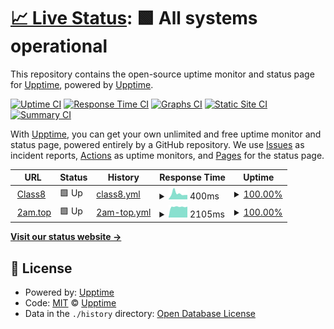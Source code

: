 # [📈 Live Status](https://class8.top): <!--live status--> **🟩 All systems operational**

This repository contains the open-source uptime monitor and status page for [Upptime](https://upptime.js.org), powered by [Upptime](https://github.com/upptime/upptime).

[![Uptime CI](https://github.com/forever218/upptime/workflows/Uptime%20CI/badge.svg)](https://github.com/forever218/upptime/actions?query=workflow%3A%22Uptime+CI%22)
[![Response Time CI](https://github.com/forever218/upptime/workflows/Response%20Time%20CI/badge.svg)](https://github.com/forever218/upptime/actions?query=workflow%3A%22Response+Time+CI%22)
[![Graphs CI](https://github.com/forever218/upptime/workflows/Graphs%20CI/badge.svg)](https://github.com/forever218/upptime/actions?query=workflow%3A%22Graphs+CI%22)
[![Static Site CI](https://github.com/forever218/upptime/workflows/Static%20Site%20CI/badge.svg)](https://github.com/forever218/upptime/actions?query=workflow%3A%22Static+Site+CI%22)
[![Summary CI](https://github.com/forever218/upptime/workflows/Summary%20CI/badge.svg)](https://github.com/forever218/upptime/actions?query=workflow%3A%22Summary+CI%22)

With [Upptime](https://upptime.js.org), you can get your own unlimited and free uptime monitor and status page, powered entirely by a GitHub repository. We use [Issues](https://github.com/upptime/upptime/issues) as incident reports, [Actions](https://github.com/forever218/upptime/actions) as uptime monitors, and [Pages](https://class8.top) for the status page.

<!--start: status pages-->
<!-- This summary is generated by Upptime (https://github.com/upptime/upptime) -->
<!-- Do not edit this manually, your changes will be overwritten -->
<!-- prettier-ignore -->
| URL | Status | History | Response Time | Uptime |
| --- | ------ | ------- | ------------- | ------ |
| <img alt="" src="https://icons.duckduckgo.com/ip3/class8.top.ico" height="13"> [Class8](https://class8.top) | 🟩 Up | [class8.yml](https://github.com/forever218/upptime/commits/HEAD/history/class8.yml) | <details><summary><img alt="Response time graph" src="./graphs/class8/response-time-week.png" height="20"> 400ms</summary><br><a href="https://forever218.github.io/upptime/history/class8"><img alt="Response time 318" src="https://img.shields.io/endpoint?url=https%3A%2F%2Fraw.githubusercontent.com%2Fforever218%2Fupptime%2FHEAD%2Fapi%2Fclass8%2Fresponse-time.json"></a><br><a href="https://forever218.github.io/upptime/history/class8"><img alt="24-hour response time 312" src="https://img.shields.io/endpoint?url=https%3A%2F%2Fraw.githubusercontent.com%2Fforever218%2Fupptime%2FHEAD%2Fapi%2Fclass8%2Fresponse-time-day.json"></a><br><a href="https://forever218.github.io/upptime/history/class8"><img alt="7-day response time 400" src="https://img.shields.io/endpoint?url=https%3A%2F%2Fraw.githubusercontent.com%2Fforever218%2Fupptime%2FHEAD%2Fapi%2Fclass8%2Fresponse-time-week.json"></a><br><a href="https://forever218.github.io/upptime/history/class8"><img alt="30-day response time 385" src="https://img.shields.io/endpoint?url=https%3A%2F%2Fraw.githubusercontent.com%2Fforever218%2Fupptime%2FHEAD%2Fapi%2Fclass8%2Fresponse-time-month.json"></a><br><a href="https://forever218.github.io/upptime/history/class8"><img alt="1-year response time 307" src="https://img.shields.io/endpoint?url=https%3A%2F%2Fraw.githubusercontent.com%2Fforever218%2Fupptime%2FHEAD%2Fapi%2Fclass8%2Fresponse-time-year.json"></a></details> | <details><summary><a href="https://forever218.github.io/upptime/history/class8">100.00%</a></summary><a href="https://forever218.github.io/upptime/history/class8"><img alt="All-time uptime 99.94%" src="https://img.shields.io/endpoint?url=https%3A%2F%2Fraw.githubusercontent.com%2Fforever218%2Fupptime%2FHEAD%2Fapi%2Fclass8%2Fuptime.json"></a><br><a href="https://forever218.github.io/upptime/history/class8"><img alt="24-hour uptime 100.00%" src="https://img.shields.io/endpoint?url=https%3A%2F%2Fraw.githubusercontent.com%2Fforever218%2Fupptime%2FHEAD%2Fapi%2Fclass8%2Fuptime-day.json"></a><br><a href="https://forever218.github.io/upptime/history/class8"><img alt="7-day uptime 100.00%" src="https://img.shields.io/endpoint?url=https%3A%2F%2Fraw.githubusercontent.com%2Fforever218%2Fupptime%2FHEAD%2Fapi%2Fclass8%2Fuptime-week.json"></a><br><a href="https://forever218.github.io/upptime/history/class8"><img alt="30-day uptime 100.00%" src="https://img.shields.io/endpoint?url=https%3A%2F%2Fraw.githubusercontent.com%2Fforever218%2Fupptime%2FHEAD%2Fapi%2Fclass8%2Fuptime-month.json"></a><br><a href="https://forever218.github.io/upptime/history/class8"><img alt="1-year uptime 100.00%" src="https://img.shields.io/endpoint?url=https%3A%2F%2Fraw.githubusercontent.com%2Fforever218%2Fupptime%2FHEAD%2Fapi%2Fclass8%2Fuptime-year.json"></a></details>
| <img alt="" src="https://icons.duckduckgo.com/ip3/2am.top.ico" height="13"> [2am.top](https://2am.top) | 🟩 Up | [2am-top.yml](https://github.com/forever218/upptime/commits/HEAD/history/2am-top.yml) | <details><summary><img alt="Response time graph" src="./graphs/2am-top/response-time-week.png" height="20"> 2105ms</summary><br><a href="https://forever218.github.io/upptime/history/2am-top"><img alt="Response time 2041" src="https://img.shields.io/endpoint?url=https%3A%2F%2Fraw.githubusercontent.com%2Fforever218%2Fupptime%2FHEAD%2Fapi%2F2am-top%2Fresponse-time.json"></a><br><a href="https://forever218.github.io/upptime/history/2am-top"><img alt="24-hour response time 2129" src="https://img.shields.io/endpoint?url=https%3A%2F%2Fraw.githubusercontent.com%2Fforever218%2Fupptime%2FHEAD%2Fapi%2F2am-top%2Fresponse-time-day.json"></a><br><a href="https://forever218.github.io/upptime/history/2am-top"><img alt="7-day response time 2105" src="https://img.shields.io/endpoint?url=https%3A%2F%2Fraw.githubusercontent.com%2Fforever218%2Fupptime%2FHEAD%2Fapi%2F2am-top%2Fresponse-time-week.json"></a><br><a href="https://forever218.github.io/upptime/history/2am-top"><img alt="30-day response time 2294" src="https://img.shields.io/endpoint?url=https%3A%2F%2Fraw.githubusercontent.com%2Fforever218%2Fupptime%2FHEAD%2Fapi%2F2am-top%2Fresponse-time-month.json"></a><br><a href="https://forever218.github.io/upptime/history/2am-top"><img alt="1-year response time 2145" src="https://img.shields.io/endpoint?url=https%3A%2F%2Fraw.githubusercontent.com%2Fforever218%2Fupptime%2FHEAD%2Fapi%2F2am-top%2Fresponse-time-year.json"></a></details> | <details><summary><a href="https://forever218.github.io/upptime/history/2am-top">100.00%</a></summary><a href="https://forever218.github.io/upptime/history/2am-top"><img alt="All-time uptime 74.76%" src="https://img.shields.io/endpoint?url=https%3A%2F%2Fraw.githubusercontent.com%2Fforever218%2Fupptime%2FHEAD%2Fapi%2F2am-top%2Fuptime.json"></a><br><a href="https://forever218.github.io/upptime/history/2am-top"><img alt="24-hour uptime 100.00%" src="https://img.shields.io/endpoint?url=https%3A%2F%2Fraw.githubusercontent.com%2Fforever218%2Fupptime%2FHEAD%2Fapi%2F2am-top%2Fuptime-day.json"></a><br><a href="https://forever218.github.io/upptime/history/2am-top"><img alt="7-day uptime 100.00%" src="https://img.shields.io/endpoint?url=https%3A%2F%2Fraw.githubusercontent.com%2Fforever218%2Fupptime%2FHEAD%2Fapi%2F2am-top%2Fuptime-week.json"></a><br><a href="https://forever218.github.io/upptime/history/2am-top"><img alt="30-day uptime 72.91%" src="https://img.shields.io/endpoint?url=https%3A%2F%2Fraw.githubusercontent.com%2Fforever218%2Fupptime%2FHEAD%2Fapi%2F2am-top%2Fuptime-month.json"></a><br><a href="https://forever218.github.io/upptime/history/2am-top"><img alt="1-year uptime 55.87%" src="https://img.shields.io/endpoint?url=https%3A%2F%2Fraw.githubusercontent.com%2Fforever218%2Fupptime%2FHEAD%2Fapi%2F2am-top%2Fuptime-year.json"></a></details>

<!--end: status pages-->

[**Visit our status website →**](https://class8.top)

## 📄 License

- Powered by: [Upptime](https://github.com/upptime/upptime)
- Code: [MIT](./LICENSE) © [Upptime](https://upptime.js.org)
- Data in the `./history` directory: [Open Database License](https://opendatacommons.org/licenses/odbl/1-0/)
